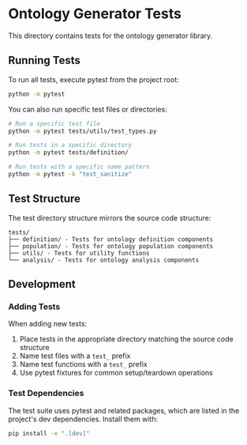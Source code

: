 # Ontology Generator Tests

This directory contains tests for the ontology generator library.

## Running Tests

To run all tests, execute pytest from the project root:

```bash
python -m pytest
```

You can also run specific test files or directories:

```bash
# Run a specific test file
python -m pytest tests/utils/test_types.py

# Run tests in a specific directory
python -m pytest tests/definition/

# Run tests with a specific name pattern
python -m pytest -k "test_sanitize"
```

## Test Structure

The test directory structure mirrors the source code structure:

```
tests/
├── definition/ - Tests for ontology definition components
├── population/ - Tests for ontology population components
├── utils/ - Tests for utility functions
└── analysis/ - Tests for ontology analysis components
```

## Development

### Adding Tests

When adding new tests:

1. Place tests in the appropriate directory matching the source code structure
2. Name test files with a `test_` prefix
3. Name test functions with a `test_` prefix
4. Use pytest fixtures for common setup/teardown operations

### Test Dependencies

The test suite uses pytest and related packages, which are listed in the project's dev dependencies.
Install them with:

```bash
pip install -e ".[dev]"
``` 